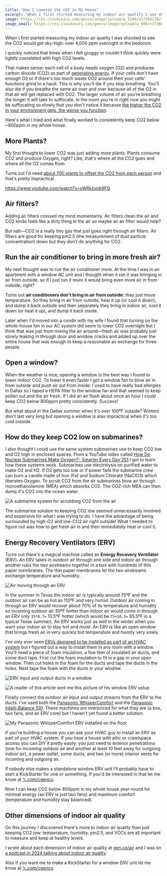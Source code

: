 ```yaml
---
title: "How I Lowered the CO2 in My House"
excerpt: "When I first started measuring my indoor air quality I was shocked to see the CO2 would get sky-high: over 3,000 ppm overnight in the bedorom. Here's what I did to lower it and what didn't work."
image: https://res.cloudinary.com/genco/image/upload/w_1200/v1736013927/c/8f39.jpg
image_small: https://res.cloudinary.com/genco/image/upload/w_600/v1736013927/c/8f39.jpg
---
```


When I first started measuring my indoor air quality I was shocked to see the CO2 would get sky-high: over 4,000 ppm overnight in the bedorom.

I quickly noticed that times when I felt groggy or couldn't think quickly were tightly coorelated with high CO2 levels.

That makes sense: each cell of a body needs oxygen (O2) and produces carbon dioxide (CO2) as part of [generating energy](https://en.wikipedia.org/wiki/Citric_acid_cycle). If your cells don't have enough O2 or if there's too much waste CO2 around then your cells' functions grind to a hault. This is why you'll die if you stop breathing. You'll also die if you breathe the same air over and over because all of the O2 in that air will get replaced with CO2. The larger volume of air you're breathing the longer it will take to suffocate. In the room you're in right now you might be suffocating so slowly that you don't notice it because [the higher the CO2 in your environment gets, the worse you function](https://youtu.be/kUfF2MTnqAw?t=364).

Here's what I tried and what finally worked to consistently keep CO2 below ~800ppm in my whole house.

## More Plants?

My first thought to lower CO2 was just adding more plants. Plants consume CO2 and produce Oxygen, right? Like, that's where all the CO2 goes and where all the O2 comes from.

Turns out I'd need [about 700 plants to offset the CO2 from each person](https://medium.com/@candidegardening/how-many-plants-would-it-take-to-produce-enough-oxygen-for-one-person-7312743ed70b) and that's pretty impractical.

https://www.youtube.com/watch?v=xWRkzvcb9FQ

## Air filters?

Adding air filters crossed my mind momentarily. Air filters clean the air and CO2 kinda feels like a dirty thing in the air so maybe an air filter would help?

But nah—CO2 is a really tiny gas that just goes right through air filters. Air filters are good for keeping pm2.5 (the measurement of dust particle concentration) down but they don't do anything for CO2.

## Run the air conditioner to bring in more fresh air?

My next thought was to run the air conditioner more. At the time I was in an apartment with a window AC unit and I thought when it ran it was bringing in air from outside, so if I just run it more it would bring even more air in from outside, right?

Turns out **air conditioners don't bring in air from outside**: they just move temperature. So they bring in air from outside, heat it up (or cool it down), and dump it back outside and then separately they bring in indoor air, cool it down (or heat it up), and dump it back inside.

Later when I'd moved into a condo with my wife I found that turning on the whole-house fan in our AC system did seem to lower CO2 overnight but I think that was just from mixing the air around—fresh air was probably just slowly leaking in through door and window cracks and added up over the entire house that was enough to keep a reasonable air exchange for three people.

## Open a window?

When the weather is nice, opening a window is the best way I found to lower indoor CO2. To lower it even faster I got a window fan to blow air in from outside and push air out from inside. I used to have really bad allergies in Dallas so I taped a HEPA filter to the window fan and that seemed to keep pollen out and the air fresh. If I did an air flush about once an hour I could keep CO2 below 800ppm pretty consistently. Success!

But what about in the Dallas summer when it's over 100ºF outside? Winters don't last very long but opening a window is also impractical when it's too cold outside.

## How do they keep CO2 low on submarines?

I also thought I could use the same system submarines use to keep CO2 low and O2 high in enclosed spaces. From a YouTube video called [How Do Nuclear Submarines Make Oxygen?- Smarter Every Day 251](https://youtu.be/g3Ud6mHdhlQ) I got to learn how these systems work. Submarines use electrolysis on purified water to make O2 and H2. If O2 gets too low or if power fails the submarine crew can burn a candle made of Iron (Fe) and Sodium Chlorate (NaClO3) which liberates Oxygen. To scrub CO2 from the air submarines blow air through monoethanolamine (MEA) which absorbs CO2. The CO2-rich MEA can then dump it's CO2 into the ocean water.

![A submarine system for scrubbing CO2 from the air](https://res.cloudinary.com/genco/image/upload/v1642095206/c/eXqX.png)

The submarine solution to keeping CO2 low seemed unnecessarily involved and expensive for what I was trying to do. I have the advantage of being surrounded by high-O2 and low-CO2 air right outside! What I needed to figure out was how to get fresh air in and then immediately heat or cool it.

## Energy Recovery Ventilators (ERV)

Turns out there's a magical machine called an **Energy Recovery Ventilator** (ERV). An ERV takes in outdoor air through one side and indoor air through another rubs the two airstreams together in a box with hundreds of thin paper membranes. The thin paper membranes let the two airstreams exchange temperature and humidity.

![Air moving through an ERV](https://res.cloudinary.com/genco/image/upload/v1642092199/c/dEaN.gif)

In the summer in Texas the indoor air is typically around 75ºF and the outdoor air can be as hot as 110ºF and very humid. Outdoor air coming in through an ERV would recover about 70% of its temperature and humidity so incoming outdoor air 35ºF hotter than indoor air would come in through an ERV only `35*0.7=` 10.5ºF hotter (which would be `75+10.5=` 85.5ºF in a typical Texas summer). An ERV works just as well in the winter when you want your indoor air to stay hot and moist. An ERV is like an open window that brings fresh air in very quickly but temperature and humity very sowly.

I've only ever seen [ERVs designed to be installed as part of an HVAC system](https://www.supplyhouse.com/Heat-and-Energy-Recovery-Ventilators-18060000) but I figured out a way to install them in any room with a window. You'll need a piece of foam insulation, a few feet of insulated air ducts, and some duct tape. First cut the foam insulation to fit in a gap in your open window. Then cut holes in the foam for the ducts and tape the ducts in the holes. Next tape the foam with the ducts in your window.

![ERV input and output ducts in a window](https://res.cloudinary.com/genco/image/upload/v1642094896/c/Y1eB.jpg)

![A reader of this article sent me this picture of his window ERV setup](https://res.cloudinary.com/genco/image/upload/w_1200/v1719346620/c/ccsu.jpg)

Finally connect the outdoor air input and output streams from the ERV to the ducts. I've used both the [Panasonic WhisperComfort](https://www.supplyhouse.com/Panasonic-FV-04VE1-WhisperComfort-40-20-or-20-10-CFM-Ceiling-Spot-Energy-Recovery-Ventilator) and the [Panasonic Intelli-Balance 100](https://www.supplyhouse.com/Panasonic-FV-10VE2-Intelli-Balance-100-Energy-Recovery-Ventilator-Temperate-Climate). These machines are overpriced for what they are (a box, two fans, and an ERV core) but I haven't yet found a better solution.

![My Panasonic WhisperComfort ERV installed on the floor](https://res.cloudinary.com/genco/image/upload/v1642095038/c/6Gws.jpg)

If you're building a house you can ask your HVAC guy to install an ERV as part of your HVAC system. If you have a house with attic or crawlspace access you can DIY it pretty easily: you just need to exterior penetrations (one for incoming outdoor air and another at least 10 feet away for outgoing indoor air), a power outlet, some ducts, and two (or more) interior vents for incoming and outgoing air.

If nobody else makes a standalone window ERV unit I'll probably have to start a KickStarter for one or something. If you'd be interested in that let me know at [𝕏.com/cgenco](https://x.com/cgenco).

Now I can keep CO2 below 800ppm in my whole house year-round for minimal energy (an ERV is just two fans) and maximum comfort (temperature and humidity stay balanced).

## Other dimensions of indoor air quality

On this journey I discovered there's more to indoor air quality than just keeping CO2 low: temperature, humidity, pm2.5, and VOCs are all important to measure and keep at healthy levels.

I wrote about each dimension of indoor air quality at [gen.co/air](https://gen.co/air) and I was on [a podcast in 2024 talking about indoor air quality](https://everythingisinterestingpod.com/6).

Also if you want me to make a KickStarter for a window ERV unit let me know at [𝕏.com/cgenco](https://x.com/cgenco).
